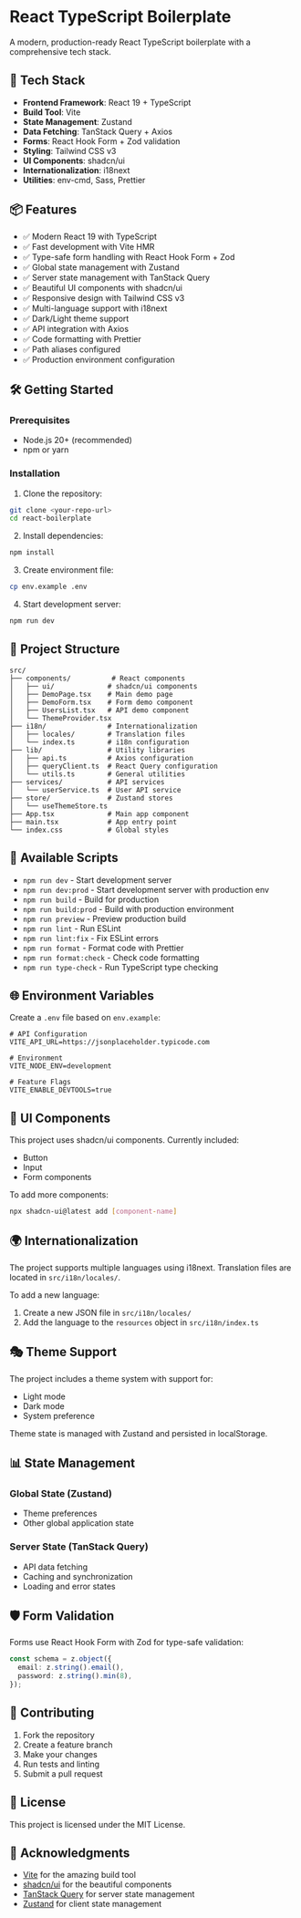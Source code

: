 # React TypeScript Boilerplate

A modern, production-ready React TypeScript boilerplate with a comprehensive tech stack.

## 🚀 Tech Stack

- **Frontend Framework**: React 19 + TypeScript
- **Build Tool**: Vite
- **State Management**: Zustand
- **Data Fetching**: TanStack Query + Axios
- **Forms**: React Hook Form + Zod validation
- **Styling**: Tailwind CSS v3
- **UI Components**: shadcn/ui
- **Internationalization**: i18next
- **Utilities**: env-cmd, Sass, Prettier

## 📦 Features

- ✅ Modern React 19 with TypeScript
- ✅ Fast development with Vite HMR
- ✅ Type-safe form handling with React Hook Form + Zod
- ✅ Global state management with Zustand
- ✅ Server state management with TanStack Query
- ✅ Beautiful UI components with shadcn/ui
- ✅ Responsive design with Tailwind CSS v3
- ✅ Multi-language support with i18next
- ✅ Dark/Light theme support
- ✅ API integration with Axios
- ✅ Code formatting with Prettier
- ✅ Path aliases configured
- ✅ Production environment configuration

## 🛠️ Getting Started

### Prerequisites

- Node.js 20+ (recommended)
- npm or yarn

### Installation

1. Clone the repository:

```bash
git clone <your-repo-url>
cd react-boilerplate
```

2. Install dependencies:

```bash
npm install
```

3. Create environment file:

```bash
cp env.example .env
```

4. Start development server:

```bash
npm run dev
```

## 📁 Project Structure

```
src/
├── components/          # React components
│   ├── ui/             # shadcn/ui components
│   ├── DemoPage.tsx    # Main demo page
│   ├── DemoForm.tsx    # Form demo component
│   ├── UsersList.tsx   # API demo component
│   └── ThemeProvider.tsx
├── i18n/               # Internationalization
│   ├── locales/        # Translation files
│   └── index.ts        # i18n configuration
├── lib/                # Utility libraries
│   ├── api.ts          # Axios configuration
│   ├── queryClient.ts  # React Query configuration
│   └── utils.ts        # General utilities
├── services/           # API services
│   └── userService.ts  # User API service
├── store/              # Zustand stores
│   └── useThemeStore.ts
├── App.tsx             # Main app component
├── main.tsx            # App entry point
└── index.css           # Global styles
```

## 🎯 Available Scripts

- `npm run dev` - Start development server
- `npm run dev:prod` - Start development server with production env
- `npm run build` - Build for production
- `npm run build:prod` - Build with production environment
- `npm run preview` - Preview production build
- `npm run lint` - Run ESLint
- `npm run lint:fix` - Fix ESLint errors
- `npm run format` - Format code with Prettier
- `npm run format:check` - Check code formatting
- `npm run type-check` - Run TypeScript type checking

## 🌐 Environment Variables

Create a `.env` file based on `env.example`:

```env
# API Configuration
VITE_API_URL=https://jsonplaceholder.typicode.com

# Environment
VITE_NODE_ENV=development

# Feature Flags
VITE_ENABLE_DEVTOOLS=true
```

## 🎨 UI Components

This project uses shadcn/ui components. Currently included:

- Button
- Input
- Form components

To add more components:

```bash
npx shadcn-ui@latest add [component-name]
```

## 🌍 Internationalization

The project supports multiple languages using i18next. Translation files are located in `src/i18n/locales/`.

To add a new language:

1. Create a new JSON file in `src/i18n/locales/`
2. Add the language to the `resources` object in `src/i18n/index.ts`

## 🎭 Theme Support

The project includes a theme system with support for:

- Light mode
- Dark mode
- System preference

Theme state is managed with Zustand and persisted in localStorage.

## 📊 State Management

### Global State (Zustand)

- Theme preferences
- Other global application state

### Server State (TanStack Query)

- API data fetching
- Caching and synchronization
- Loading and error states

## 🛡️ Form Validation

Forms use React Hook Form with Zod for type-safe validation:

```typescript
const schema = z.object({
  email: z.string().email(),
  password: z.string().min(8),
});
```

## 🤝 Contributing

1. Fork the repository
2. Create a feature branch
3. Make your changes
4. Run tests and linting
5. Submit a pull request

## 📄 License

This project is licensed under the MIT License.

## 🙏 Acknowledgments

- [Vite](https://vitejs.dev/) for the amazing build tool
- [shadcn/ui](https://ui.shadcn.com/) for the beautiful components
- [TanStack Query](https://tanstack.com/query) for server state management
- [Zustand](https://github.com/pmndrs/zustand) for client state management
